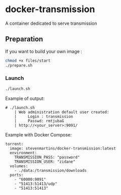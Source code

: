docker-transmission
===================

A container dedicated to serve transmission


## Preparation

If you want to build your own image :

```bash
chmod +x files/start
./prepare.sh
```

### Launch

```bash
./launch.sh
```

Example of output:

```
# ./launch.sh
    | Web administration default user created:
    |     Login : transmission
    |     Passwd: rmtjubaG
    | http://<your_server>:9091/

```


Example with Docker Compose:

```
torrent:
  image: stevenmartins/docker-transmission:latest
  environment:
    TRANSMISSION_PASS: "password"
    TRANSMISSION_USER: "zidane"
  volumes:
    - ./data:/transmission/downloads
  ports:
    - "60000:9091"
    - "51413:51413/udp"
    - "51413:51413"
```
